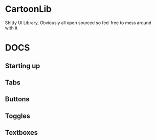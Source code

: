 # CartoonLib
Shitty UI Library, Obviously all open sourced so feel free to mess around with it.

# DOCS
## Starting up

## Tabs

## Buttons

## Toggles

## Textboxes
